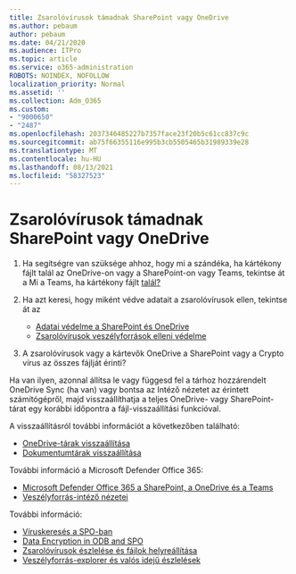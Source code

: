 ```yaml
---
title: Zsarolóvírusok támadnak SharePoint vagy OneDrive
ms.author: pebaum
author: pebaum
ms.date: 04/21/2020
ms.audience: ITPro
ms.topic: article
ms.service: o365-administration
ROBOTS: NOINDEX, NOFOLLOW
localization_priority: Normal
ms.assetid: ''
ms.collection: Adm_O365
ms.custom:
- "9000650"
- "2487"
ms.openlocfilehash: 2037346485227b7357face23f20b5c61cc837c9c
ms.sourcegitcommit: ab75f66355116e995b3cb5505465b31989339e28
ms.translationtype: MT
ms.contentlocale: hu-HU
ms.lasthandoff: 08/13/2021
ms.locfileid: "58327523"
---
```

# <a name="ransomware-attack-in-sharepoint-or-onedrive"></a>Zsarolóvírusok támadnak SharePoint vagy OneDrive

1.  Ha segítségre van szüksége ahhoz, hogy mi a szándéka, ha kártékony fájlt talál az OneDrive-on vagy a SharePoint-on vagy Teams, tekintse át a Mi a Teams, ha kártékony fájlt [talál?](https://support.office.com/en-ie/article/what-to-do-when-a-malicious-file-is-found-in-sharepoint-online-onedrive-or-microsoft-teams-01e902ad-a903-4e0f-b093-1e1ac0c37ad2)
2. Ha azt keresi, hogy miként védve adatait a zsarolóvírusok ellen, tekintse át az
    - [Adatai védelme a SharePoint és OneDrive](https://docs.microsoft.com/sharepoint/safeguarding-your-data) 
    - [Zsarolóvírusok veszélyforrások elleni védelme](https://docs.microsoft.com/windows/security/threat-protection/intelligence/ransomware-malware)    

3.  A zsarolóvírusok vagy a kártevők OneDrive a SharePoint vagy a Crypto vírus az összes fájlját érinti? 

Ha van ilyen, azonnal állítsa le vagy függesd fel a tárhoz hozzárendelt OneDrive Sync (ha van) vagy bontsa az Intéző nézetet az érintett számítógépről, majd visszaállíthatja a teljes OneDrive- vagy SharePoint-tárat egy korábbi időpontra a fájl-visszaállítási funkcióval. 

A visszaállításról további információt a következőben található:

- [OneDrive-tárak visszaállítása](https://support.office.com/article/restore-your-onedrive-fa231298-759d-41cf-bcd0-25ac53eb8a150)
- [Dokumentumtárak visszaállítása](https://support.office.com/article/restore-a-document-library-317791c3-8bd0-4dfd-8254-3ca90883d39a)

További információ a Microsoft Defender Office 365:
- [Microsoft Defender Office 365 a SharePoint, a OneDrive és a Teams](https://docs.microsoft.com/microsoft-365/security/office-365-security/atp-for-spo-odb-and-teams)
- [Veszélyforrás-intéző nézetei](https://docs.microsoft.com/microsoft-365/security/office-365-security/threat-explorer-views)

További információ:

- [Víruskeresés a SPO-ban](https://docs.microsoft.com/microsoft-365/security/office-365-security/virus-detection-in-spo)</br>
- [Data Encryption in ODB and SPO](https://docs.microsoft.com/microsoft-365/compliance/data-encryption-in-odb-and-spo)</br>
- [Zsarolóvírusok észlelése és fájlok helyreállítása](https://support.office.com/article/Ransomware-detection-and-recovering-your-files-0d90ec50-6bfd-40f4-acc7-b8c12c73637f)</br>
- [Veszélyforrás-explorer és valós idejű észlelések](https://docs.microsoft.com/microsoft-365/security/office-365-security/threat-explorer-views)